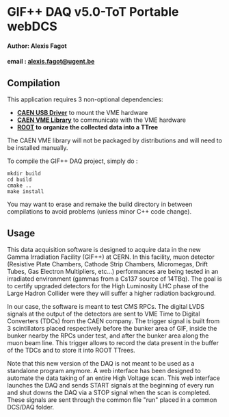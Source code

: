 # GIF++ DAQ v5.0-ToT Portable webDCS
#### Author: Alexis Fagot
#### email : alexis.fagot@ugent.be

## Compilation

This application requires 3 non-optional dependencies:

* **[CAEN USB Driver](http://www.caen.it/csite/CaenProd.jsp?idmod=417&parent=11)** to mount the VME hardware
* **[CAEN VME Library](http://www.caen.it/csite/CaenProd.jsp?idmod=689&parent=38)** to communicate with the VME hardware
* **[ROOT](https://root.cern.ch/downloading-root) to organize the collected data into a TTree**

The CAEN VME library will not be packaged by distributions and will need to be installed manually.

To compile the GIF++ DAQ project, simply do :

    mkdir build
    cd build
    cmake ..
    make install

You may want to erase and remake the build directory in between compilations to avoid problems (unless minor C++ code change).

## Usage

This data acquisition software is designed to acquire data in the new Gamma Irradiation Facility (GIF++) at CERN.
In this facility, muon detector (Resistive Plate Chambers, Cathode Strip Chambers, Micromegas, Drift Tubes, Gas Electron Multipliers, etc...) performances are
being tested in an irradiated environment (gammas from a Cs137 source of 14TBq).
The goal is to certify upgraded detectors for the High Luminosity LHC phase of the Large Hadron Collider were they will suffer a higher radiation background.

In our case, the software is meant to test CMS RPCs.
The digital LVDS signals at the output of the detectors are sent to VME Time to Digital Converters (TDCs) from the CAEN company.
The trigger signal is built from 3 scintillators placed respectively before the bunker area of GIF, inside the bunker nearby the RPCs under test, and after
the bunker area along the muon beam line.
This trigger allows to record the data present in the buffer of the TDCs and to store it into ROOT TTrees.

Note that this new version of the DAQ is not meant to be used as a standalone program anymore.
A web interface has been designed to automate the data taking of an entire High Voltage scan.
This web interface launches the DAQ and sends START signals at the beginning of every run and shut downs the DAQ via a STOP signal when the scan is completed.
These signals are sent through the common file "run" placed in a common DCS/DAQ folder.

